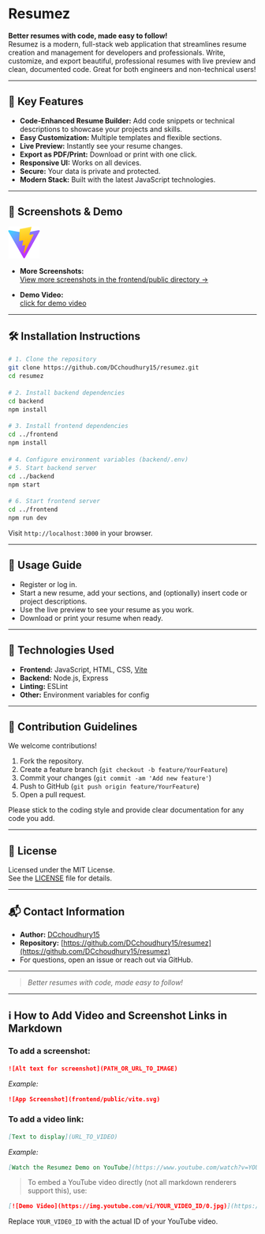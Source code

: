 # Resumez

**Better resumes with code, made easy to follow!**  
Resumez is a modern, full-stack web application that streamlines resume creation and management for developers and professionals. Write, customize, and export beautiful, professional resumes with live preview and clean, documented code. Great for both engineers and non-technical users!

---

## 🚀 Key Features

- **Code-Enhanced Resume Builder:** Add code snippets or technical descriptions to showcase your projects and skills.
- **Easy Customization:** Multiple templates and flexible sections.
- **Live Preview:** Instantly see your resume changes.
- **Export as PDF/Print:** Download or print with one click.
- **Responsive UI:** Works on all devices.
- **Secure:** Your data is private and protected.
- **Modern Stack:** Built with the latest JavaScript technologies.

---

## 📸 Screenshots & Demo

![App Screenshot](frontend/public/vite.svg)

- **More Screenshots:**  
  [View more screenshots in the frontend/public directory &rarr;](https://github.com/DCchoudhury15/resumez/tree/main/frontend/public)

- **Demo Video:**  
  [click for demo video](https://github.com/DCchoudhury15/resumez/blob/main/frontend/public/Untitled%20video%20-%20Made%20with%20Clipchamp%20(3).mp4)

---

## 🛠️ Installation Instructions

```sh
# 1. Clone the repository
git clone https://github.com/DCchoudhury15/resumez.git
cd resumez

# 2. Install backend dependencies
cd backend
npm install

# 3. Install frontend dependencies
cd ../frontend
npm install

# 4. Configure environment variables (backend/.env)
# 5. Start backend server
cd ../backend
npm start

# 6. Start frontend server
cd ../frontend
npm run dev
```
Visit `http://localhost:3000` in your browser.

---

## 📖 Usage Guide

- Register or log in.
- Start a new resume, add your sections, and (optionally) insert code or project descriptions.
- Use the live preview to see your resume as you work.
- Download or print your resume when ready.

---

## 🧰 Technologies Used

- **Frontend:** JavaScript, HTML, CSS, [Vite](https://vitejs.dev/)
- **Backend:** Node.js, Express
- **Linting:** ESLint
- **Other:** Environment variables for config

---

## 🤝 Contribution Guidelines

We welcome contributions!

1. Fork the repository.
2. Create a feature branch (`git checkout -b feature/YourFeature`)
3. Commit your changes (`git commit -am 'Add new feature'`)
4. Push to GitHub (`git push origin feature/YourFeature`)
5. Open a pull request.

Please stick to the coding style and provide clear documentation for any code you add.

---

## 📄 License

Licensed under the MIT License.  
See the [LICENSE](LICENSE) file for details.

---

## 📬 Contact Information

- **Author:** [DCchoudhury15](https://github.com/DCchoudhury15)
- **Repository:** [https://github.com/DCchoudhury15/resumez](https://github.com/DCchoudhury15/resumez)
- For questions, open an issue or reach out via GitHub.

---

> _Better resumes with code, made easy to follow!_

---

## ℹ️ How to Add Video and Screenshot Links in Markdown

### To add a screenshot:
```markdown
![Alt text for screenshot](PATH_OR_URL_TO_IMAGE)
```
_Example:_
```markdown
![App Screenshot](frontend/public/vite.svg)
```

### To add a video link:
```markdown
[Text to display](URL_TO_VIDEO)
```
_Example:_
```markdown
[Watch the Resumez Demo on YouTube](https://www.youtube.com/watch?v=YOUR_VIDEO_ID)
```

> To embed a YouTube video directly (not all markdown renderers support this), use:
```markdown
[![Demo Video](https://img.youtube.com/vi/YOUR_VIDEO_ID/0.jpg)](https://www.youtube.com/watch?v=YOUR_VIDEO_ID)
```
Replace `YOUR_VIDEO_ID` with the actual ID of your YouTube video.
